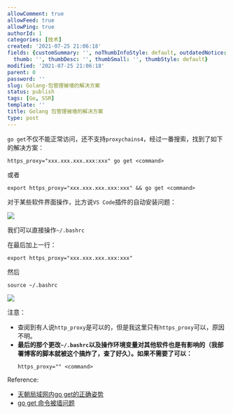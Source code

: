 ```yaml
---
allowComment: true
allowFeed: true
allowPing: true
authorId: 1
categories: [技术]
created: '2021-07-25 21:06:18'
fields: {customSummary: '', noThumbInfoStyle: default, outdatedNotice: 'no', reprint: standard,
  thumb: '', thumbDesc: '', thumbSmall: '', thumbStyle: default}
modified: '2021-07-25 21:06:18'
parent: 0
password: ''
slug: Golang-包管理被墙的解决方案
status: publish
tags: [Go, SSR]
template: ''
title: Golang 包管理被墙的解决方案
type: post
---
```


`go get`不仅不能正常访问，还不支持`proxychains4`，经过一番搜索，找到了如下的解决方案：

```
https_proxy="xxx.xxx.xxx.xxx:xxx" go get <command>
```

或者

```
export https_proxy="xxx.xxx.xxx.xxx:xxx" && go get <command>
```

对于某些软件界面操作，比方说`VS Code`插件的自动安装问题：

![](https://cdn.jsdelivr.net/gh/JeffersonQin/blog-asset@latest/usr/picgo/20210725211618.png)

我们可以直接操作`~/.bashrc`

在最后加上一行：

```
export https_proxy="xxx.xxx.xxx.xxx:xxx"
```

然后

```
source ~/.bashrc
```

![](https://cdn.jsdelivr.net/gh/JeffersonQin/blog-asset@latest/usr/picgo/20210725211800.png)

注意：
- 查阅到有人说`http_proxy`是可以的，但是我这里只有`https_proxy`可以，原因不明。
- **最后的那个更改`~/.bashrc`以及操作环境变量对其他软件也是有影响的（我部署博客的脚本就被这个搞炸了，查了好久）。如果不需要了可以：**
  ```
  https_proxy="" <command>
  ```

Reference: 
- [天朝局域网内go get的正确姿势](https://blog.scnace.me/%E4%B8%BAgo%20get%E6%8A%A4%E8%88%AA%20/)
- [go get 命令被墙问题](https://blog.csdn.net/ys5773477/article/details/73929161)

